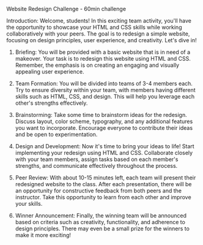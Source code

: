 Website Redesign Challenge - 60min challenge

Introduction:
Welcome, students! In this exciting team activity, you'll have the opportunity to showcase your HTML and CSS skills while working collaboratively with your peers. The goal is to redesign a simple website, focusing on design principles, user experience, and creativity. Let's dive in!

1. Briefing:
You will be provided with a basic website that is in need of a makeover. Your task is to redesign this website using HTML and CSS. Remember, the emphasis is on creating an engaging and visually appealing user experience.

2. Team Formation:
You will be divided into teams of 3-4 members each. Try to ensure diversity within your team, with members having different skills such as HTML, CSS, and design. This will help you leverage each other's strengths effectively.

3. Brainstorming:
Take some time to brainstorm ideas for the redesign. Discuss layout, color scheme, typography, and any additional features you want to incorporate. Encourage everyone to contribute their ideas and be open to experimentation.

4. Design and Development:
Now it's time to bring your ideas to life! Start implementing your redesign using HTML and CSS. Collaborate closely with your team members, assign tasks based on each member's strengths, and communicate effectively throughout the process.

5. Peer Review:
With about 10-15 minutes left, each team will present their redesigned website to the class. After each presentation, there will be an opportunity for constructive feedback from both peers and the instructor. Take this opportunity to learn from each other and improve your skills.

6. Winner Announcement:
Finally, the winning team will be announced based on criteria such as creativity, functionality, and adherence to design principles. There may even be a small prize for the winners to make it more exciting!
